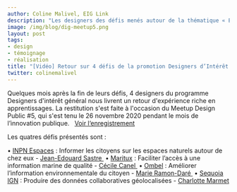 ```yaml
---
author: Coline Malivel, EIG Link
description: "Les designers des défis menés autour de la thématique « Environnement et Biodiversité » présentent leurs réalisations et partagent leurs retours d'expérience."
image: /img/blog/dig-meetup5.png
layout: post
tags:
- design
- témoignage
- réalisation
title: "[Vidéo] Retour sur 4 défis de la promotion Designers d’Intérêt Général"
twitter: colinemalivel
---
```


Quelques mois après la fin de leurs défis, 4 designers du programme Designers d'intérêt général nous livrent un retour d'expérience riche en apprentissages. La restitution s'est faite à l'occasion du Meetup Design Public #5, qui s'est tenu le 26 novembre 2020 pendant le mois de l’innovation publique.  
[Voir l‘enregistrement](https://www.dailymotion.com/video/x7xtjdr)

Les quatres défis présentés sont :

• [INPN Espaces](https://entrepreneur-interet-general.etalab.gouv.fr/defis/2019/inpn-espaces.html) : Informer les citoyens sur les espaces naturels autour de chez eux - [Jean-Edouard Sastre ](https://entrepreneur-interet-general.etalab.gouv.fr/communaute/2019/jean-edouard-sastre.html)
• [Maritux](https://entrepreneur-interet-general.etalab.gouv.fr/defis/2019/maritux.html) : Faciliter l’accès à une information marine de qualité - [Cécile Canel ](https://entrepreneur-interet-general.etalab.gouv.fr/communaute/2019/cecile-canel.html)
• [Ombel](https://entrepreneur-interet-general.etalab.gouv.fr/defis/2019/sequoia-cgdd.html) : Améliorer l’information environnementale du citoyen - [Marie Ramon-Daré ](https://entrepreneur-interet-general.etalab.gouv.fr/communaute/2019/marie-ramon-dare.html)
• [Sequoia IGN](https://entrepreneur-interet-general.etalab.gouv.fr/defis/2019/sequoia-ign.html) : Produire des données collaboratives géolocalisées - [Charlotte Marmet](https://entrepreneur-interet-general.etalab.gouv.fr/communaute/2019/charlotte-marmet.html)
